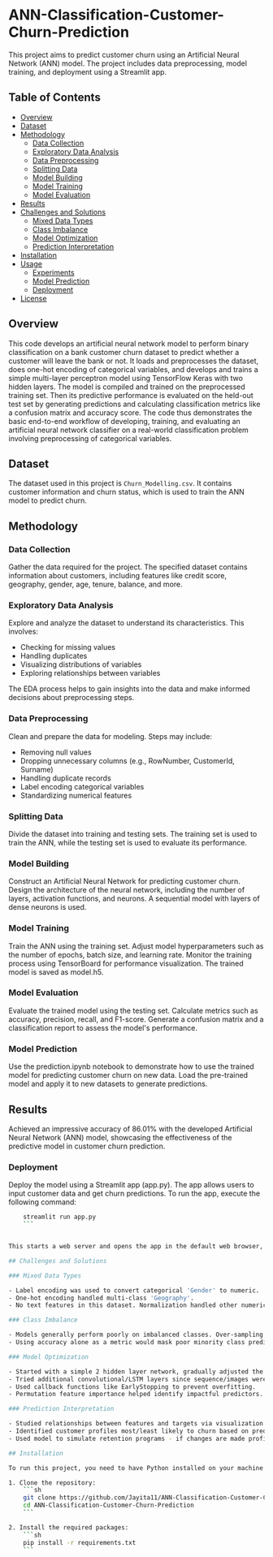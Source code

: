 # ANN-Classification-Customer-Churn-Prediction

This project aims to predict customer churn using an Artificial Neural Network (ANN) model. The project includes data preprocessing, model training, and deployment using a Streamlit app.



## Table of Contents
- [Overview](#overview)
- [Dataset](#dataset)
- [Methodology](#methodology)
  - [Data Collection](#data-collection)
  - [Exploratory Data Analysis](#exploratory-data-analysis)
  - [Data Preprocessing](#data-preprocessing)
  - [Splitting Data](#splitting-data)
  - [Model Building](#model-building)
  - [Model Training](#model-training)
  - [Model Evaluation](#model-evaluation)
- [Results](#results)
- [Challenges and Solutions](#challenges-and-solutions)
  - [Mixed Data Types](#mixed-data-types)
  - [Class Imbalance](#class-imbalance)
  - [Model Optimization](#model-optimization)
  - [Prediction Interpretation](#prediction-interpretation)
- [Installation](#installation)
- [Usage](#usage)
  - [Experiments](#experiments)
  - [Model Prediction](#model-prediction)
  - [Deployment](#deployment)
- [License](#license)

## Overview

This code develops an artificial neural network model to perform binary classification on a bank customer churn dataset to predict whether a customer will leave the bank or not. It loads and preprocesses the dataset, does one-hot encoding of categorical variables, and develops and trains a simple multi-layer perceptron model using TensorFlow Keras with two hidden layers. The model is compiled and trained on the preprocessed training set. Then its predictive performance is evaluated on the held-out test set by generating predictions and calculating classification metrics like a confusion matrix and accuracy score. The code thus demonstrates the basic end-to-end workflow of developing, training, and evaluating an artificial neural network classifier on a real-world classification problem involving preprocessing of categorical variables.

## Dataset

The dataset used in this project is `Churn_Modelling.csv`. It contains customer information and churn status, which is used to train the ANN model to predict churn.

## Methodology

### Data Collection

Gather the data required for the project. The specified dataset contains information about customers, including features like credit score, geography, gender, age, tenure, balance, and more.


### Exploratory Data Analysis

Explore and analyze the dataset to understand its characteristics. This involves:
- Checking for missing values
- Handling duplicates
- Visualizing distributions of variables
- Exploring relationships between variables

The EDA process helps to gain insights into the data and make informed decisions about preprocessing steps.

### Data Preprocessing

Clean and prepare the data for modeling. Steps may include:
- Removing null values
- Dropping unnecessary columns (e.g., RowNumber, CustomerId, Surname)
- Handling duplicate records
- Label encoding categorical variables
- Standardizing numerical features

### Splitting Data

Divide the dataset into training and testing sets. The training set is used to train the ANN, while the testing set is used to evaluate its performance.

### Model Building

Construct an Artificial Neural Network for predicting customer churn. Design the architecture of the neural network, including the number of layers, activation functions, and neurons. A sequential model with layers of dense neurons is used.

### Model Training

Train the ANN using the training set. Adjust model hyperparameters such as the number of epochs, batch size, and learning rate. Monitor the training process using TensorBoard for performance visualization. The trained model is saved as model.h5.

### Model Evaluation

Evaluate the trained model using the testing set. Calculate metrics such as accuracy, precision, recall, and F1-score. Generate a confusion matrix and a classification report to assess the model's performance.

### Model Prediction

Use the prediction.ipynb notebook to demonstrate how to use the trained model for predicting customer churn on new data. Load the pre-trained model and apply it to new datasets to generate predictions.

## Results

Achieved an impressive accuracy of 86.01% with the developed Artificial Neural Network (ANN) model, showcasing the effectiveness of the predictive model in customer churn prediction.

### Deployment
Deploy the model using a Streamlit app (app.py). The app allows users to input customer data and get churn predictions. To run the app, execute the following command:
```sh
    streamlit run app.py
    ```


This starts a web server and opens the app in the default web browser, enabling interaction with the model for churn predictions.

## Challenges and Solutions

### Mixed Data Types

- Label encoding was used to convert categorical 'Gender' to numeric.
- One-hot encoding handled multi-class 'Geography'.
- No text features in this dataset. Normalization handled other numeric types.

### Class Imbalance

- Models generally perform poorly on imbalanced classes. Over-sampling could be used to duplicate minority class examples.
- Using accuracy alone as a metric would mask poor minority class prediction. Confusion matrix helps identify true/false positives and negatives.

### Model Optimization

- Started with a simple 2 hidden layer network, gradually adjusted the number of units, activations, dropouts, etc.
- Tried additional convolutional/LSTM layers since sequence/images were unavailable.
- Used callback functions like EarlyStopping to prevent overfitting.
- Permutation feature importance helped identify impactful predictors.

### Prediction Interpretation

- Studied relationships between features and targets via visualization.
- Identified customer profiles most/least likely to churn based on predictions.
- Used model to simulate retention programs - if changes are made profile is unlikely to churn.

## Installation

To run this project, you need to have Python installed on your machine. Follow the steps below to set up the environment:

1. Clone the repository:
    ```sh
    git clone https://github.com/Jayita11/ANN-Classification-Customer-Churn-Prediction/tree/main.git
    cd ANN-Classification-Customer-Churn-Prediction
    ```

2. Install the required packages:
    ```sh
    pip install -r requirements.txt
    ```


